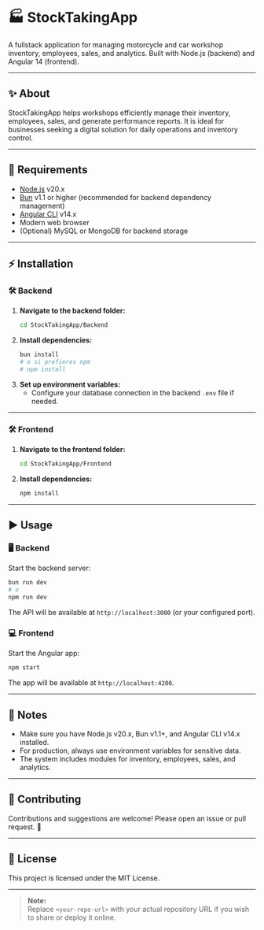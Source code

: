 # 🏭 StockTakingApp

A fullstack application for managing motorcycle and car workshop inventory, employees, sales, and analytics. Built with Node.js (backend) and Angular 14 (frontend).

---

## ✨ About

StockTakingApp helps workshops efficiently manage their inventory, employees, sales, and generate performance reports. It is ideal for businesses seeking a digital solution for daily operations and inventory control.

---

## 🚀 Requirements

- [Node.js](https://nodejs.org/) v20.x
- [Bun](https://bun.sh/) v1.1 or higher (recommended for backend dependency management)
- [Angular CLI](https://angular.io/cli) v14.x
- Modern web browser
- (Optional) MySQL or MongoDB for backend storage

---

## ⚡ Installation

### 🛠️ Backend

1. **Navigate to the backend folder:**
   ```sh
   cd StockTakingApp/Backend
   ```
2. **Install dependencies:**
   ```sh
   bun install
   # o si prefieres npm
   # npm install
   ```
3. **Set up environment variables:**
   - Configure your database connection in the backend `.env` file if needed.

---

### 🛠️ Frontend

1. **Navigate to the frontend folder:**
   ```sh
   cd StockTakingApp/Frontend
   ```
2. **Install dependencies:**
   ```sh
   npm install
   ```

---

## ▶️ Usage

### 🖥️ Backend

Start the backend server:
```sh
bun run dev
# o
npm run dev
```
The API will be available at `http://localhost:3000` (or your configured port).

### 💻 Frontend

Start the Angular app:
```sh
npm start
```
The app will be available at `http://localhost:4200`.

---

## 📝 Notes

- Make sure you have Node.js v20.x, Bun v1.1+, and Angular CLI v14.x installed.
- For production, always use environment variables for sensitive data.
- The system includes modules for inventory, employees, sales, and analytics.

---

## 🤝 Contributing

Contributions and suggestions are welcome! Please open an issue or pull request. 🙌

---

## 📝 License

This project is licensed under the MIT License.

---

> **Note:**  
> Replace `<your-repo-url>` with your actual repository URL if you wish to share or deploy it online.
